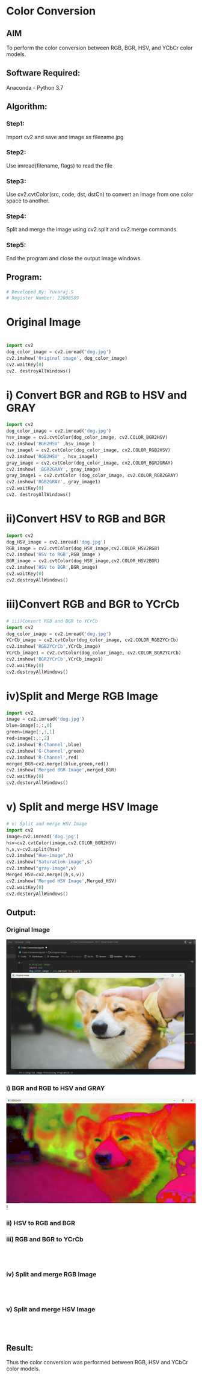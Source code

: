# Color Conversion
## AIM
To perform the color conversion between RGB, BGR, HSV, and YCbCr color models.

## Software Required:
Anaconda - Python 3.7
## Algorithm:
### Step1:
Import cv2 and save and image as filename.jpg

### Step2:
Use imread(filename, flags) to read the file

### Step3:
Use cv2.cvtColor(src, code, dst, dstCn) to convert an image from one color space to another.

### Step4:
Split and merge the image using cv2.split and cv2.merge commands.

### Step5:
End the program and close the output image windows.

## Program:
```python
# Developed By: Yuvaraj.S
# Register Number: 22008589
```
# Original Image
```python

import cv2
dog_color_image = cv2.imread('dog.jpg')
cv2.imshow('Original image', dog_color_image)
cv2.waitKey(0)
cv2. destroyAllWindows()
```
# i) Convert BGR and RGB to HSV and GRAY
```python
import cv2
dog_color_image = cv2.imread('dog.jpg')
hsv_image = cv2.cvtColor(dog_color_image, cv2.COLOR_BGR2HSV)
cv2.imshow('BGR2HSV' ,hsv_image )
hsv_imagel = cv2.cvtColor(dog_color_image, cv2.COLOR_RGB2HSV)
cv2.imshow('RGB2HSV' , hsv_imagel)
gray_image = cv2.cvtColor(dog_color_image, cv2.COLOR_BGR2GRAY)
cv2.imshow( 'BGR2GRAY', gray_image)
gray_image1 = cv2.cvtColor (dog_color_image, cv2.COLOR_RGB2GRAY)
cv2.imshow('RGB2GRAY', gray_image1)
cv2.waitKey(0)
cv2. destroyAllWindows()
```




# ii)Convert HSV to RGB and BGR

```python
import cv2
dog_HSV_image = cv2.imread('dog.jpg')
RGB_image = cv2.cvtColor(dog_HSV_image,cv2.COLOR_HSV2RGB)
cv2.imshow('HSV to RGB',RGB_image )
BGR_image = cv2.cvtColor(dog_HSV_image,cv2.COLOR_HSV2BGR)
cv2.imshow('HSV to BGR',BGR_image)
cv2.waitKey(0)
cv2.destroyAllWindows()
```



# iii)Convert RGB and BGR to YCrCb
```python
# iii)Convert RGB and BGR to YCrCb
import cv2
dog_color_image = cv2.imread('dog.jpg')
YCrCb_image = cv2.cvtColor(dog_color_image, cv2.COLOR_RGB2YCrCb)
cv2.imshow('RGB2YCrCb',YCrCb_image)
YCrCb_image1 = cv2.cvtColor(dog_color_image, cv2.COLOR_BGR2YCrCb)
cv2.imshow('BGR2YCrCb',YCrCb_image1)
cv2.waitKey(0)
cv2.destroyAllWindows()
```



# iv)Split and Merge RGB Image
```python
import cv2
image = cv2.imread('dog.jpg')
blue=image[:,:,0]
green=image[:,:,1]
red=image[:,:,2]
cv2.imshow('B-Channel',blue)
cv2.imshow('G-Channel',green)
cv2.imshow('R-Channel',red)
merged_BGR=cv2.merge((blue,green,red))
cv2.imshow('Merged BGR Image',merged_BGR)
cv2.waitKey(0)
cv2.destoryAllWindows()
```



# v) Split and merge HSV Image
```python
# v) Split and merge HSV Image
import cv2
image=cv2.imread('dog.jpg')
hsv=cv2.cvtColor(image,cv2.COLOR_BGR2HSV)
h,s,v=cv2.split(hsv)
cv2.imshow("Hue-image",h)
cv2.imshow("Saturation-image",s)
cv2.imshow("gray-image",v)
Merged_HSV=cv2.merge((h,s,v))
cv2.imshow('Merged HSV Image',Merged_HSV)
cv2.waitKey(0)
cv2.destoryAllWindows()
```
## Output:
### Original Image
![Output](./ori%20imf%201.png)
### i) BGR and RGB to HSV and GRAY
![Output](./1st%20sub%201.png)
!

### ii) HSV to RGB and BGR


### iii) RGB and BGR to YCrCb
<br>
<br>

### iv) Split and merge RGB Image
<br>
<br>

### v) Split and merge HSV Image
<br>
<br>


## Result:
Thus the color conversion was performed between RGB, HSV and YCbCr color models.
